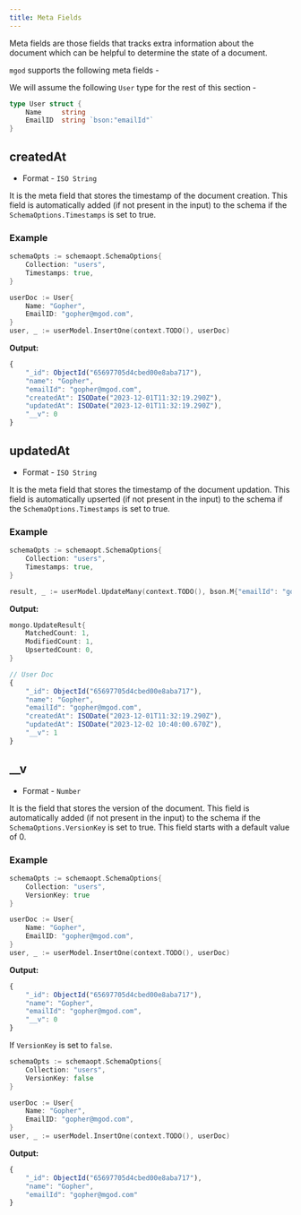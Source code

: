```yaml
---
title: Meta Fields
---
```


Meta fields are those fields that tracks extra information about the document which can be helpful to determine the state of a document.

`mgod` supports the following meta fields -

We will assume the following `User` type for the rest of this section -

```go
type User struct {
	Name     string
	EmailID  string `bson:"emailId"`
}
```

## createdAt

- Format - `ISO String`

It is the meta field that stores the timestamp of the document creation. This field is automatically added (if not present in the input) to the schema if the `SchemaOptions.Timestamps` is set to true.

### Example

```go
schemaOpts := schemaopt.SchemaOptions{
	Collection: "users",
	Timestamps: true,
}

userDoc := User{
	Name: "Gopher",
	EmailID: "gopher@mgod.com",
}
user, _ := userModel.InsertOne(context.TODO(), userDoc)
```

**Output:**

```js
{
	"_id": ObjectId("65697705d4cbed00e8aba717"),
	"name": "Gopher",
	"emailId": "gopher@mgod.com",
	"createdAt": ISODate("2023-12-01T11:32:19.290Z"),
	"updatedAt": ISODate("2023-12-01T11:32:19.290Z"),
	"__v": 0
}
```

## updatedAt

- Format - `ISO String`

It is the meta field that stores the timestamp of the document updation. This field is automatically upserted (if not present in the input) to the schema if the `SchemaOptions.Timestamps` is set to true.

### Example

```go
schemaOpts := schemaopt.SchemaOptions{
	Collection: "users",
	Timestamps: true,
}

result, _ := userModel.UpdateMany(context.TODO(), bson.M{"emailId": "gopher@mgod.com"}, bson.M{"$inc": {"__v": 1}})
```

**Output:**

```go
mongo.UpdateResult{
	MatchedCount: 1,
	ModifiedCount: 1,
	UpsertedCount: 0,
}
```

```js
// User Doc
{
	"_id": ObjectId("65697705d4cbed00e8aba717"),
	"name": "Gopher",
	"emailId": "gopher@mgod.com",
	"createdAt": ISODate("2023-12-01T11:32:19.290Z"),
	"updatedAt": ISODate("2023-12-02 10:40:00.670Z"),
	"__v": 1
}
```

## \_\_v

- Format - `Number`

It is the field that stores the version of the document. This field is automatically added (if not present in the input) to the schema if the `SchemaOptions.VersionKey` is set to true. This field starts with a default value of 0.

### Example

```go
schemaOpts := schemaopt.SchemaOptions{
	Collection: "users",
	VersionKey: true
}

userDoc := User{
	Name: "Gopher",
	EmailID: "gopher@mgod.com",
}
user, _ := userModel.InsertOne(context.TODO(), userDoc)
```

**Output:**

```js
{
	"_id": ObjectId("65697705d4cbed00e8aba717"),
	"name": "Gopher",
	"emailId": "gopher@mgod.com",
	"__v": 0
}
```

If `VersionKey` is set to `false`.

```go
schemaOpts := schemaopt.SchemaOptions{
	Collection: "users",
	VersionKey: false
}

userDoc := User{
	Name: "Gopher",
	EmailID: "gopher@mgod.com",
}
user, _ := userModel.InsertOne(context.TODO(), userDoc)
```

**Output:**

```js
{
	"_id": ObjectId("65697705d4cbed00e8aba717"),
	"name": "Gopher",
	"emailId": "gopher@mgod.com"
}
```
